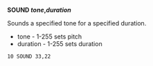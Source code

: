 **SOUND *tone*,*duration***

Sounds a specified tone for a specified duration.

- tone      - 1-255 sets pitch
- duration  - 1-255 sets duration

```ecb2
10 SOUND 33,22
```
